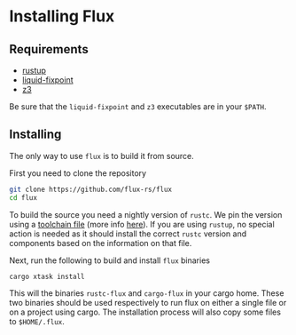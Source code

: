 # Installing Flux

## Requirements

- [rustup](https://rustup.rs/)
- [liquid-fixpoint](https://github.com/ucsd-progsys/liquid-fixpoint)
- [z3](https://github.com/Z3Prover/z3)

Be sure that the `liquid-fixpoint` and `z3` executables are in your `$PATH`.

## Installing

The only way to use `flux` is to build it from source.

First you need to clone the repository

```bash
git clone https://github.com/flux-rs/flux
cd flux
```

To build the source you need a nightly version of `rustc`.
We pin the version using a [toolchain file](/rust-toolchain) (more info [here](https://rust-lang.github.io/rustup/overrides.html#the-toolchain-file)).
If you are using `rustup`, no special action is needed as it should install the correct `rustc` version and components based on the information on that file.

Next, run the following to build and install `flux` binaries

```bash
cargo xtask install
```

This will the binaries `rustc-flux` and `cargo-flux` in your cargo home. These two binaries should be used
respectively to run flux on either a single file or on a project using cargo. The installation process will
also copy some files to `$HOME/.flux`.
